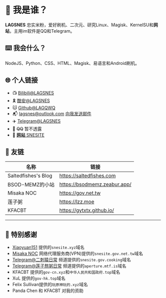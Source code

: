 # 🤔 我是谁？

**LAGSNES** 忠实米粉，爱好刷机、二次元、研究Linux、Magisk、KernelSU和**网站**，主用im软件是QQ和Telegram。

## ⌨️ 我会什么？

NodeJS、Python、CSS、HTML、Magisk、易语言和Android刷机。

## 🌐 个人链接

 - 📺 [Bilibili@LAGSNES](https://space.bilibili.com/1333372502)
 - 🎗️ [酷安@LAGSNES](http://www.coolapk.com/u/21884375)
 - 🐱 [Github@LAGQWQ](https://github.com/lagqwq)
 - 📬 lagsnes@outlook.com [向我发送邮件](mailto:lagsnes@outlook.com)
 - ✈️ [Telegram@LAGSNES](https://t.me/lagsnes)
 - 🐧 ~~QQ~~ 暂不透露
 - 🔗 [**网站** SNESITE](https://snesite.xyz/other-sites/)

## 🧷 友链

| 名称                | 链接                         |
| ------------------- | ---------------------------- |
| Saltedfishes's Blog | https://saltedfishes.com     |
| BSOD-MEMZ的小站     | https://bsodmemz.zeabur.app/ |
| Misaka NOC          | https://gov.net.tw           |
| 莲子粥              | https://lzz.moe              |
| KFACBT              | https://gytxtx.github.io/    |

---

## 🙏 特别感谢

 - [Xiaoyuan151](https://github.com/xiaoyuan151) 提供的`snesite.xyz`域名
 - [Misaka NOC](https://gov.net.tw) 网络代理服务商(VPN)提供的`snesite.gov.net.tw`域名
 - [Telegram@二刺猿日常](https://t.me/acgdaily) 频道提供的`snesite.gov.cooking`域名
 - [Telegram@莲子熬粥日常](https://t.me/lian_zi_zhou_daily) 频道提供的`aperture.mtf.is`域名
 - KFACBT 提供的`gov-cn.xyz`和`中华人民共和国政府.top`域名
 - XuL 提供的`gov-hk.top`域名
 - Felix Sullivan提供的`玩原神玩的.xyz`域名
 - Panda Chen 和 KFACBT 对我的资助
   
